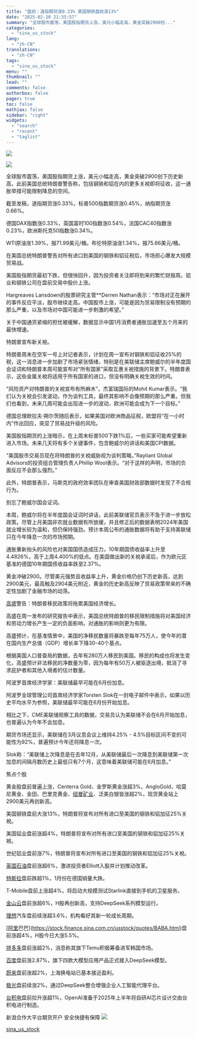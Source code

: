 ```yaml
---
title: "盘前：道指期货涨0.33% 美国钢铁盘前涨13%"
date: "2025-02-10 21:35:57"
summary: "全球股市震荡，美国股指期货上涨，美元小幅走高，黄金突破2900创..."
categories:
  - "sina_us_stock"
lang:
  - "zh-CN"
translations:
  - "zh-CN"
tags:
  - "sina_us_stock"
menu: ""
thumbnail: ""
lead: ""
comments: false
authorbox: false
pager: true
toc: false
mathjax: false
sidebar: "right"
widgets:
  - "search"
  - "recent"
  - "taglist"
---
```


![](//n.sinaimg.cn/finance/770/w640h130/20240312/9be9-7bcc77500b41e587aee5a856fe9849e2.png)








![](https://n.sinaimg.cn/finance/transform/80/w550h330/20250210/ad4d-ad57bb32caa0a919ec4ad3744447ced7.jpg)

全球股市震荡，美国股指期货上涨，美元小幅走高，黄金突破2900创下历史新高，此前美国总统特朗普警告称，包括钢铁和铝在内的更多关裞即将征收，这一通胀举措可能限制降息的空间。

截至发稿，道指期货涨0.33%，标普500指数期货涨0.45%，纳指期货涨0.66%。

德国DAX指数涨0.33%，英国富时100指数涨0.54%，法国CAC40指数涨0.23%，欧洲斯托克50指数涨0.34%。

WTI原油涨1.39%，报71.99美元/桶。布伦特原油涨1.34%，报75.66美元/桶。

在美国总统特朗普警告对所有进口到美国的钢铁和铝征税后，市场担心爆发大规模贸易战。

美国股指期货最初下跌，但很快回升，因为投资者关注即将到来的繁忙财报周。铝业和钢铁公司在盘前交易中股价上涨。

Hargreaves Lansdown的股票研究主管\*\*Derren Nathan表示：“市场对正在展开的事件反应平淡，股市继续走高。中国股市上涨，可能是因为贸易限制没有预期的那么严重，以及市场对中国可能进一步刺激的希望。”

关于中国通货紧缩的担忧被缓解，数据显示中国1月消费者通胀加速至五个月来的最快增速。

特朗普宣布新关裞。

特朗普周末在空军一号上对记者表示，计划在周一宣布对钢铁和铝征收25%的税，这一消息进一步加剧了市场紧张情绪，特别是在美联储主席鲍威尔的半年度国会证词和特朗普本周可能宣布对“所有国家”采取互惠关裞措施的背景下。特朗普表示，这些金属关裞将适用于所有国家的进口，但没有明确关裞生效的时间。

“风险资产对特朗普的关裞宣布有所麻木”，杰富瑞国际的Mohit Kumar表示。“我们认为关裞会引发波动，作为谈判工具，最终其影响不会像预期的那么严重。但我们也看到，未来几周可能会出现进一步的波动，欧洲可能会成为下一个目标。”

德国总理欧拉夫·朔尔茨随后表示，如果美国对欧洲商品征税，欧盟将“在一小时内”作出回应，突显了贸易战升级的风险。

美国股指期货的上涨暗示，在上周末标普500下跌1%后，一些买家可能希望重新进入市场。未来几天将有多个关键事件，包含鲍威尔的讲话和美国CPI数据。

“美国股市交易员现在将特朗普的关裞威胁视为谈判策略，”Rayliant Global Advisors的投资组合管理负责人Phillip Wool表示。“对于这样的声明，市场的负面反应不会那么强烈。”

此外，特朗普表示，马斯克的政府效率团队在审查美国财政部数据时发现了不合规行为。

别忘了鲍威尔国会证词。

本周，鲍威尔将在半年度国会证词时讲话，此前美联储官员表示不急于进一步放松政策。尽管上月美国非农就业数据有所放缓，并且修正后的数据表明2024年美国就业增长较为温和，但仍保持强劲。预计本周公布的通胀数据将有助于支持美联储只在今年降息一次的市场预期。

通胀重新抬头的风险也对美国国债造成压力，10年期国债收益率上升至4.4826%，高于上周4.400%的低点。在美国做出新的关裞承诺后，作为欧元区基准的德国10年期国债收益率跌至2.37%。

黄金冲破2900。尽管美元强势且收益率上升，黄金价格仍创下历史新高，达到2900美元，最高触及2904美元附近，黄金的历史新高反映了贸易政策带来的不确定性加剧了金融市场的动荡。

[高盛](https://stock.finance.sina.com.cn/usstock/quotes/GS.html)警告：特朗普移民政策将拖累美国经济增长。

高盛在周一发布的研究报告中表示，美国总统特朗普的移民限制措施将对美国经济和劳动力增长产生一定的负面影响，对通胀的影响则更为有限。

高盛预计，在基准情景中，美国的净移民数量将暴跌至每年75万人，使今年的潜在国内生产总值（GDP）增长率下降30-40个基点。

根据美国人口普查局的数据，去年有280万人移民到美国。移民的构成也将发生变化，高盛预计非法移民的净数量为零，因为每年有50万人被驱逐出境，抵消了寻求庇护者和其他入境者的估计数量。

阿波罗首席经济学家：美联储最早可能在6月份加息。

阿波罗全球管理公司首席经济学家Torsten Slok在一封电子邮件中表示，如果以历史平均水平为参照，美联储最早可能在6月份开始加息。

相比之下，CME美联储观察工具的数据，交易员认为美联储不会在6月开始加息，也普遍认为今年不会加息。

期货市场还显示，美联储在3月议息会议上维持4.25% - 4.5%目标区间不变的可能性为92%，普遍预计今年还将降息一次。

Slok称：“美联储上次降息是在去年12月，从美联储最后一次降息到美联储第一次加息的间隔月数历史上最低只有7个月，这意味着美联储可能在6月加息。”

焦点个股

黄金股盘前普遍上涨，Centerra Gold、金罗斯黄金涨超3%，AngloGold，哈莫尼黄金、金田、巴里克黄金、[纽曼矿业](https://stock.finance.sina.com.cn/usstock/quotes/NEM.html)、泛美白银皆涨超2%，现货黄金站上2900美元再创新高。

美国钢铁盘前大涨13%，特朗普将宣布对所有进口至美国的钢铁和铝加征25%关裞。

美国铝业盘前涨超4%，特朗普将宣布对所有进口至美国的钢铁和铝加征25%关裞。

世纪铝业盘前涨7%，特朗普将宣布对所有进口至美国的钢铁和铝加征25%关裞。

[英国石油](https://stock.finance.sina.com.cn/usstock/quotes/BP.html)盘前涨超6%，激进投资者Elliott入股并计划推动改革。

[特斯拉](https://stock.finance.sina.com.cn/usstock/quotes/TSLA.html)盘前跌超1%，1月份在德国销量大跌。

T-Mobile盘前上涨超4%，将启动大规模测试Starlink直接到手机的卫星服务。

[金山云](https://stock.finance.sina.com.cn/usstock/quotes/KC.html)盘前涨超6%，H股再创新高，支持DeepSeek系列模型运行。

[理想](https://stock.finance.sina.com.cn/usstock/quotes/LI.html)汽车盘前续涨超3.6%，机构看好其新一轮成长周期。

[[阿里](https://stock.finance.sina.com.cn/usstock/quotes/BABA.html)巴巴](https://stock.finance.sina.com.cn/usstock/quotes/BABA.html)盘前涨超4%，H股今日大涨5.5%。

[拼多多](https://stock.finance.sina.com.cn/usstock/quotes/PDD.html)盘前涨超2%，消息称其旗下Temu积极筹备进军韩国市场。

[百度](https://stock.finance.sina.com.cn/usstock/quotes/BIDU.html)盘前涨2.87%，旗下四款大模型应用产品正式接入DeepSeek模型。

[蔚来](https://stock.finance.sina.com.cn/usstock/quotes/NIO.html)盘前涨超2%，上海换电站已基本接近盈利。

[极光](https://stock.finance.sina.com.cn/usstock/quotes/JG.html)盘前续涨2%，通过DeepSeek整合增强企业人工智能代理平台。

[台积电](https://stock.finance.sina.com.cn/usstock/quotes/TSM.html)盘前拉升涨超1%，OpenAI准备于2025年上半年将自研AI芯片设计交由台积电进行制造。


新浪合作大平台期货开户 安全快捷有保障
![](https://n.sinaimg.cn/finance/transform/340/w170h170/20220415/bd6a-a2376d5226aaa796dfdca62b1d9b1fcb.png)

[sina_us_stock](https://finance.sina.com.cn/stock/usstock/c/2025-02-10/doc-ineizenz7260967.shtml)
